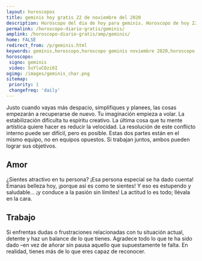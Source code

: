```yaml
---
layout: horoscopos
title: geminis hoy gratis 22 de noviembre del 2020 
description: Horóscopo del dia de hoy para geminis. Horoscopo de hoy 22 de noviembre del 2020. Las predicciones de amor, trabajo, vida personal gratis.
permalink: /horoscopo-diario-gratis/geminis/
amplink: /horoscopo-diario-gratis/amp/geminis/
home: FALSE
redirect_from: /p/geminis.html
keywords: geminis,horoscopo,horoscopo geminis noviembre 2020,horoscopo geminis hoy,tarot geminis noviembre 2020,horoscopo geminis,tarot geminis hoy,horoscopo de hoy,horoscopo diario,tarot del amor,horoscopo de hoy geminis,horoscopo diario del tarot, Horoscopo de hoy geminis 22 de noviembre del 2020,horóscopo del día,signos zodiacales 2020, el horoscopo de hoy
horoscopo:
 signo: geminis
 video: 5uYluCQzi6I
ogimg: /images/geminis_char.png
sitemap:
 priority: 1
 changefreq: 'daily'
---
```



Justo cuando vayas más despacio, simplifiques y planees, las cosas empezarán a recuperarse de nuevo. Tu imaginación empieza a volar. La estabilización dificulta tu espíritu creativo. La última cosa que tu mente artística quiere hacer es reducir la velocidad. La resolución de este conflicto interno puede ser difícil, pero es posible. Estas dos partes están en el mismo equipo, no en equipos opuestos. Si trabajan juntos, ambos pueden lograr sus objetivos.

## Amor

¿Sientes atractivo en tu persona? ¡Esa persona especial se ha dado cuenta! Emanas belleza hoy, ¡porque así es como te sientes! Y eso es estupendo y saludable... ¡y conduce a la pasión sin límites! La actitud lo es todo; llévala en la cara.

## Trabajo

Si enfrentas dudas o frustraciones relacionadas con tu situación actual, detente y haz un balance de lo que tienes. Agradece todo lo que te ha sido dado –en vez de añorar sin pausa aquello que supuestamente te falta. En realidad, tienes más de lo que eres capaz de reconocer.